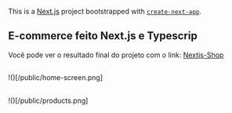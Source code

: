 This is a [Next.js](https://nextjs.org/) project bootstrapped with [`create-next-app`](https://github.com/vercel/next.js/tree/canary/packages/create-next-app).

## E-commerce feito Next.js e Typescrip

Você pode ver o resultado final do projeto com o link: [Nextjs-Shop](https://nextjs-shop-d9ba.vercel.app/)

## 

!()[/public/home-screen.png]

##

!()[/public/products.png]

